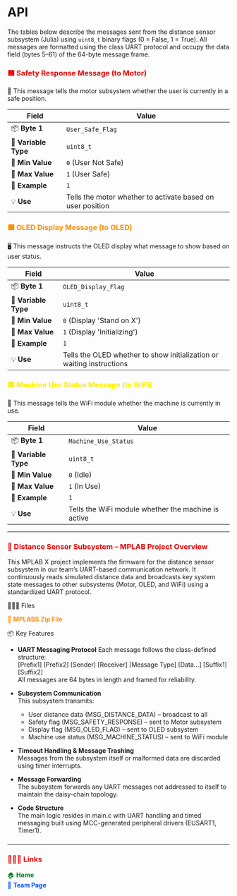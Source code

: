 # API

The tables below describe the messages sent from the distance sensor subsystem (Julia) using `uint8_t` binary flags (0 = False, 1 = True). All messages are formatted using the class UART protocol and occupy the data field (bytes 5–61) of the 64-byte message frame.

<h3 style="color:#e40303">🟥 Safety Response Message (to Motor)</h3>

🚨 This message tells the motor subsystem whether the user is currently in a safe position.

| Field | Value |
|-------|-------|
| 📦 **Byte 1** | `User_Safe_Flag` |
| 📐 **Variable Type** | `uint8_t` |
| 🔻 **Min Value** | `0` (User Not Safe) |
| 🔺 **Max Value** | `1` (User Safe) |
| 🔢 **Example** | `1` |
| 💡 **Use** | Tells the motor whether to activate based on user position |

<h3 style="color:#ff8c00">🟧 OLED Display Message (to OLED)</h3>

🖥️ This message instructs the OLED display what message to show based on user status.

| Field | Value |
|-------|-------|
| 📦 **Byte 1** | `OLED_Display_Flag` |
| 📐 **Variable Type** | `uint8_t` |
| 🔻 **Min Value** | `0` (Display 'Stand on X') |
| 🔺 **Max Value** | `1` (Display 'Initializing') |
| 🔢 **Example** | `1` |
| 💡 **Use** | Tells the OLED whether to show initialization or waiting instructions |

<h3 style="color:#ffed00">🟨 Machine Use Status Message (to WiFi)</h3>

📶 This message tells the WiFi module whether the machine is currently in use.

| Field | Value |
|-------|-------|
| 📦 **Byte 1** | `Machine_Use_Status` |
| 📐 **Variable Type** | `uint8_t` |
| 🔻 **Min Value** | `0` (Idle) |
| 🔺 **Max Value** | `1` (In Use) |
| 🔢 **Example** | `1` |
| 💡 **Use** | Tells the WiFi module whether the machine is active |


<hr>
<h3 style="color:#e40303;">🔧 Distance Sensor Subsystem – MPLAB Project Overview
</h3>

This MPLAB X project implements the firmware for the distance sensor subsystem in our team’s UART-based communication network. It continuously reads simulated distance data and broadcasts key system state messages to other subsystems (Motor, OLED, and WiFi) using a standardized UART protocol.
 
🌈📁✨ Files</h3>

<ul style="list-style-type: none; padding-left: 0;">
  <li>
    <a href="https://github.com/user-attachments/files/19400781/CLASSIC_MESSAGE_STRUCTURE.X.zip)" style="color:#ff8c00; text-decoration: none;">📁 <strong>MPLABS Zip File</strong></a>
  </li>
  </ul>

 📦 Key Features

- **UART Messaging Protocol** 
  Each message follows the class-defined structure:  
  [Prefix1] [Prefix2] [Sender] [Receiver] [Message Type] [Data...] [Suffix1] [Suffix2]  
  All messages are 64 bytes in length and framed for reliability.

- **Subsystem Communication**  
  This subsystem transmits:
  - User distance data (MSG_DISTANCE_DATA) – broadcast to all
  - Safety flag (MSG_SAFETY_RESPONSE) – sent to Motor subsystem
  - Display flag (MSG_OLED_FLAG) – sent to OLED subsystem
  - Machine use status (MSG_MACHINE_STATUS) – sent to WiFi module

- **Timeout Handling & Message Trashing**  
  Messages from the subsystem itself or malformed data are discarded using timer interrupts.

- **Message Forwarding**  
  The subsystem forwards any UART messages not addressed to itself to maintain the daisy-chain topology.

- **Code Structure**  
  The main logic resides in main.c with UART handling and timed messaging built using MCC-generated peripheral drivers (EUSART1, Timer1).


### 
<hr>
<h3 style="color:#e40303;">🌈🔗✨ Links</h3>

<ul style="list-style-type: none; padding-left: 0;">
  <li>
    <a href="home_page_link_here" style="color:#008026; text-decoration: none;">🏠 <strong>Home</strong></a>
  </li>
  <li>
    <a href="team_page_link_here" style="color:#004dff; text-decoration: none;">👥 <strong>Team Page</strong></a>
  </li>
</ul>
